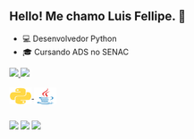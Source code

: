 ## Hello! Me chamo Luis Fellipe. 👋

- 💻 Desenvolvedor Python
- 🎓 Cursando ADS no SENAC

 <div>
  <a href="https://github.com/hello-idev">
  <img height="180em" src="https://github-readme-stats.vercel.app/api?username=offellipe&show_icons=true&theme=dark&include_all_commits=true&count_private=true"/>
  <img height="180em" src="https://github-readme-stats.vercel.app/api/top-langs/?username=offellipe&layout=compact&langs_count=7&theme=dark"/>
</div>
<div style="display: inline_block"><br>
  <img align="center" alt="Fe-Python" height="30" width="40" src="https://raw.githubusercontent.com/devicons/devicon/master/icons/python/python-plain.svg">
  <img align="center" alt="Fe-Java" height="30" width="40" src="https://raw.githubusercontent.com/devicons/devicon/master/icons/java/java-original.svg">
</div>
  
  ##
 
<div> 
  <a href="https://www.linkedin.com/in/luis-fellipe-batista-silva-110901s/" target="_blank"><img src="https://img.shields.io/badge/-LinkedIn-%230077B5?style=for-the-badge&logo=linkedin&logoColor=white" target="_blank"></a>
  <a href = "mailto:luis.fellipe.bsilva@gmail.com"><img src="https://img.shields.io/badge/Gmail-D14836?style=for-the-badge&logo=gmail&logoColor=white" target="_blank"></a>
  <a href="https://www.instagram.com/ifellipe.silva/" target="_blank"><img src="https://img.shields.io/badge/-Instagram-%23E4405F?style=for-the-badge&logo=instagram&logoColor=white" target="_blank"></a>
